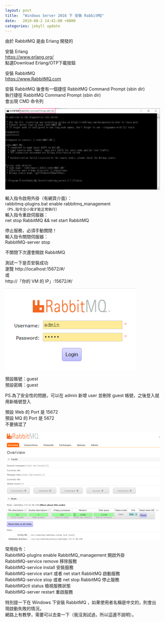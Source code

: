 ```yaml
---
layout: post
title:  "Windows Server 2016 下 安裝 RabbitMQ"
date:   2019-08-2 14:41:00 +0800
categories: jekyll update
---
```


由於 RabbitMQ 是由 Erlang 開發的  

安裝 Erlang  
https://www.erlang.org/  
點選Download Erlang/OTP下載按鈕  

安裝 RabbitMQ  
https://www.RabbitMQ.com  

安裝 RabbitMQ 後會有一個捷徑 RabbitMQ Command Prompt (sbin dir)  
執行捷徑 RabbitMQ Command Prompt (sbin dir)  
會出現 CMD 命令列  

![Alt text](/image/github.io/RabbitMQ02.png)

輸入指令啟用外掛（有網頁介面）：  
rabbitmq-plugins.bat enable rabbitmq_management  
`（PS.指令全小寫才能正常執行）`  
輸入指令重啟伺服器：  
net stop RabbitMQ && net start RabbitMQ  

停止服務，必須手動關閉！  
輸入指令關閉伺服器：  
RabbitMQ-server stop  

不關閉下次還會開啟 RabbitMQ  

測試一下是否安裝成功  
瀏覽 http://localhost:15672/#/  
或  
http://「你的 VM 的 IP」:15672/#/  

![Alt text](/image/github.io/RabbitMQ00.PNG)

預設賬號：guest      
預設密碼：guest  

PS.為了安全性的問題，可以在 admin 新增 user 並刪除 guest 帳號，之後登入就用新帳號登入   

預設 Web 的 Port 是 15672  
預設 MQ 的 Port 是 5672  
不要搞混了  

![Alt text](/image/github.io/RabbitMQ01.PNG)

常用指令：   
RabbitMQ-plugins enable RabbitMQ_management 開啟外掛  
RabbitMQ-service remove 移除服務  
RabbitMQ-service install 安裝服務  
RabbitMQ-service start 或者 net start RabbitMQ 啟動服務  
RabbitMQ-service stop 或者 net stop RabbitMQ 停止服務  
RabbitMQctl status 檢視服務狀態  
RabbitMQ-server restart 重啟服務  

特別提一下在 Windows 下安裝 RabbitMQ ，如果使用者名稱是中文的，則會出現啟動失敗的情況。  
網路上有教學，需要可以去查一下（我沒測試過，所以這邊不說明）。  
